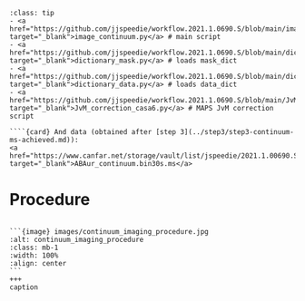 `````{admonition} The tasks in this chapter use the following scripts:
:class: tip
- <a href="https://github.com/jjspeedie/workflow.2021.1.0690.S/blob/main/image_continuum.py" target="_blank">image_continuum.py</a> # main script
- <a href="https://github.com/jjspeedie/workflow.2021.1.0690.S/blob/main/dictionary_mask.py" target="_blank">dictionary_mask.py</a> # loads mask_dict
- <a href="https://github.com/jjspeedie/workflow.2021.1.0690.S/blob/main/dictionary_data.py" target="_blank">dictionary_data.py</a> # loads data_dict
- <a href="https://github.com/jjspeedie/workflow.2021.1.0690.S/blob/main/JvM_correction_casa6.py" target="_blank">JvM_correction_casa6.py</a> # MAPS JvM correction script

````{card} And data (obtained after [step 3](../step3/step3-continuum-ms-achieved.md)):
<a href="https://www.canfar.net/storage/vault/list/jspeedie/2021.1.00690.S/private/measurement_sets" target="_blank">ABAur_continuum.bin30s.ms</a>
`````

# Procedure


````{card}

```{image} images/continuum_imaging_procedure.jpg
:alt: continuum_imaging_procedure
:class: mb-1
:width: 100%
:align: center
```
+++
caption
````
